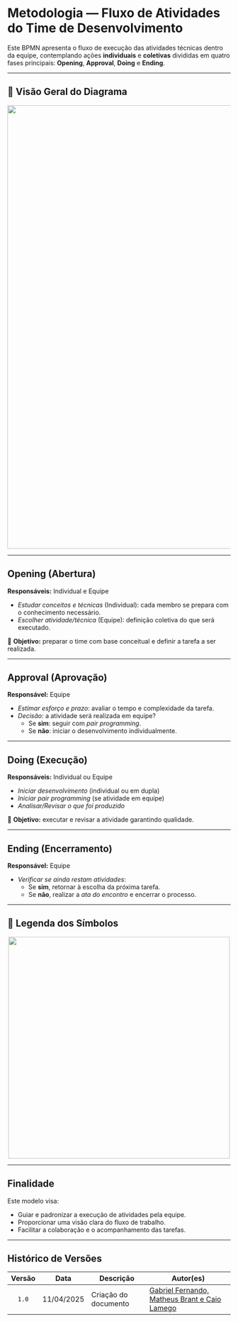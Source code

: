 # Metodologia — Fluxo de Atividades do Time de Desenvolvimento

Este BPMN apresenta o fluxo de execução das atividades técnicas dentro da equipe, contemplando ações **individuais** e **coletivas** divididas em quatro fases principais: **Opening**, **Approval**, **Doing** e **Ending**.

---

## 📌 Visão Geral do Diagrama

<div align="center">
    <img src="./assets/FluxoDesenvolvimento.jpg" width="1000" />
</div>

---

## Opening (Abertura)

**Responsáveis:** Individual e Equipe

- *Estudar conceitos e técnicas* (Individual): cada membro se prepara com o conhecimento necessário.
- *Escolher atividade/técnica* (Equipe): definição coletiva do que será executado.

🎯 **Objetivo:** preparar o time com base conceitual e definir a tarefa a ser realizada.

---

## Approval (Aprovação)

**Responsável:** Equipe

- *Estimar esforço e prazo*: avaliar o tempo e complexidade da tarefa.
- *Decisão*: a atividade será realizada em equipe?
  - Se **sim**: seguir com *pair programming*.
  - Se **não**: iniciar o desenvolvimento individualmente.

---

## Doing (Execução)

**Responsáveis:** Individual ou Equipe

- *Iniciar desenvolvimento* (individual ou em dupla)
- *Iniciar pair programming* (se atividade em equipe)
- *Analisar/Revisar o que foi produzido*

🎯 **Objetivo:** executar e revisar a atividade garantindo qualidade.

---

## Ending (Encerramento)

**Responsável:** Equipe

- *Verificar se ainda restam atividades*:
  - Se **sim**, retornar à escolha da próxima tarefa.
  - Se **não**, realizar a *ata do encontro* e encerrar o processo.

---

## 🧩 Legenda dos Símbolos

<div align="center">
    <img src="./assets/LegendaFluxoDesenvolvimento.jpg" width="500" />
</div>

---

## Finalidade

Este modelo visa:

- Guiar e padronizar a execução de atividades pela equipe.
- Proporcionar uma visão clara do fluxo de trabalho.
- Facilitar a colaboração e o acompanhamento das tarefas.

---

## Histórico de Versões

| Versão | Data | Descrição | Autor(es) |
| :----: | :--: | --------- | ----------- |
| `1.0`  | 11/04/2025 | Criação do documento | [Gabriel Fernando, Matheus Brant e Caio Lamego](/)  |
